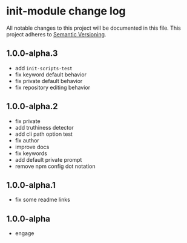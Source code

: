 # init-module change log

All notable changes to this project will be documented in this file.
This project adheres to [Semantic Versioning](http://semver.org/).

## 1.0.0-alpha.3
* add `init-scripts-test`
* fix keyword default behavior
* fix private default behavior
* fix repository editing behavior

## 1.0.0-alpha.2
* fix private
* add truthiness detector
* add cli path option test
* fix author
* improve docs
* fix keywords
* add default private prompt
* remove npm config dot notation

## 1.0.0-alpha.1
* fix some readme links

## 1.0.0-alpha
* engage
